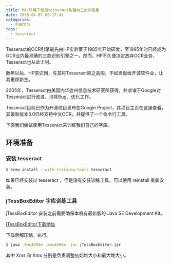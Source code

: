 ```yaml
---
title: MAC环境下使用tesseract构建自己的训练集
date: 2018-04-07 00:17:41
categories:
  - 机器学习
tags:
  - tesseract
---
```


Tesseract的OCR引擎最先由HP实验室于1985年开始研发，至1995年时已经成为OCR业内最准确的三款识别引擎之一。然而，HP不久便决定放弃OCR业务，Tesseract也从此尘封。

数年以后，HP意识到，与其将Tesseract束之高阁，不如贡献给开源软件业，让其重焕新生。

2005年，Tesseract由美国内华达州信息技术研究所获得，并求诸于Google对Tesseract进行改进、消除Bug、优化工作。

Tesseract目前已作为开源项目发布在Google Project，其项目主页在这里查看，其最新版本3.0已经支持中文OCR，并提供了一个命令行工具。

下面我们尝试使用Tesseract来训练我们自己的字库。

<!--more-->

## 环境准备

### 安装 tesseract

```bash
$ brew install --with-training-tools tesseract
```

如果已经安装过 tesseract ，但是没有安装训练工具，可以使用 reinstall 重新安装。

### jTessBoxEditor 字库训练工具

jTessBoxEditor 安装之前需要确保本机有最新版的 Java SE Development Kit。

[jTessBoxEditor下载地址](https://sourceforge.net/projects/vietocr/files/jTessBoxEditor/)

下载后解压缩，执行。

```bash
$ java -Xms4096m -Xmx4096m -jar jTessBoxEditor.jar
```

其中 Xms 和 Xmx 分别是负责调整初始堆大小和最大堆大小。

